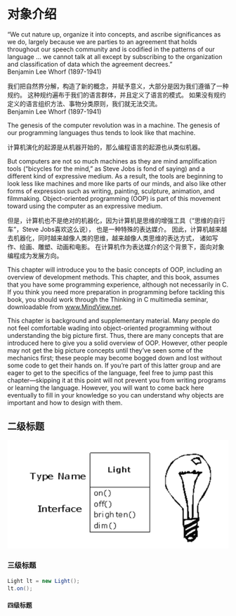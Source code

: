 # 对象介绍

“We cut nature up, organize it into concepts, and ascribe significances
as we do, largely because we are parties to an agreement that holds
throughout our speech community and is codified in the patterns of
our language … we cannot talk at all except by subscribing to the
organization and classification of data which the agreement decrees.”<br>
Benjamin Lee Whorf (1897-1941)

我们把自然界分解，构造了新的概念，并赋予意义，大部分是因为我们遵循了一种规约。
这种规约遍布于我们的语言群体，并且定义了语言的模式。
如果没有规约定义的语言组织方法、事物分类原则，我们就无法交流。<br>
Benjamin Lee Whorf (1897-1941)

The genesis of the computer revolution was in a machine. The genesis of our programming
languages thus tends to look like that machine.

计算机演化的起源是从机器开始的，那么编程语言的起源也从类似机器。

But computers are not so much machines as they are mind amplification tools (“bicycles for
the mind,” as Steve Jobs is fond of saying) and a different kind of expressive medium. As a
result, the tools are beginning to look less like machines and more like parts of our minds,
and also like other forms of expression such as writing, painting, sculpture, animation, and
filmmaking. Object-oriented programming (OOP) is part of this movement toward using the
computer as an expressive medium.

但是，计算机也不是绝对的机器化，因为计算机是思维的增强工具（“思维的自行车”，Steve Jobs喜欢这么说），
也是一种特殊的表达媒介。 因此，计算机越来越去机器化，同时越来越像人类的思维，越来越像人类思维的表达方式，
诸如写作、绘画、雕塑、动画和电影。 在计算机作为表达媒介的这个背景下，面向对象编程成为发展方向。

This chapter will introduce you to the basic concepts of OOP, including an overview of
development methods. This chapter, and this book, assumes that you have some
programming experience, although not necessarily in C. If you think you need more
preparation in programming before tackling this book, you should work through the
Thinking in C multimedia seminar, downloadable from www.MindView.net.




This chapter is background and supplementary material. Many people do not feel
comfortable wading into object-oriented programming without understanding the big picture
first. Thus, there are many concepts that are introduced here to give you a solid overview of
OOP. However, other people may not get the big picture concepts until they’ve seen some of
the mechanics first; these people may become bogged down and lost without some code to
get their hands on. If you’re part of this latter group and are eager to get to the specifics of the
language, feel free to jump past this chapter—skipping it at this point will not prevent you
from writing programs or learning the language. However, you will want to come back here
eventually to fill in your knowledge so you can understand why objects are important and
how to design with them.



## 二级标题


![](https://github.com/meq1986/translate/blob/master/thinking%20in%20java/pic/1.png)

### 三级标题

```java
Light lt = new Light();
lt.on();
```

#### 四级标题
